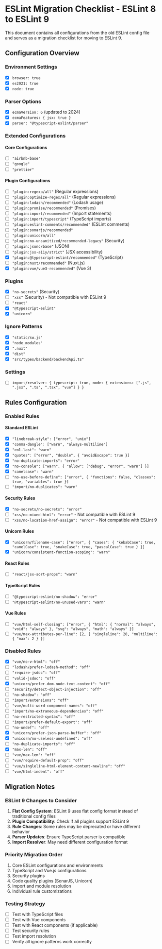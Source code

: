 # ESLint Migration Checklist - ESLint 8 to ESLint 9

This document contains all configurations from the old ESLint config file and serves as a migration checklist for moving to ESLint 9.

## Configuration Overview

### Environment Settings

- [x] `browser: true`
- [x] `es2021: true`
- [x] `node: true`

### Parser Options

- [x] `ecmaVersion: 6` (updated to 2024)
- [x] `ecmaFeatures: { jsx: true }`
- [x] `parser: "@typescript-eslint/parser"`

### Extended Configurations

#### Core Configurations

- [ ] `"airbnb-base"`
- [ ] `"google"`
- [ ] `"prettier"`

#### Plugin Configurations

- [ ] `"plugin:regexp/all"` (Regular expressions)
- [ ] `"plugin:optimize-regex/all"` (Regular expressions)
- [ ] `"plugin:lodash/recommended"` (Lodash usage)
- [ ] `"plugin:promise/recommended"` (Promises)
- [ ] `"plugin:import/recommended"` (Import statements)
- [ ] `"plugin:import/typescript"` (TypeScript imports)
- [ ] `"plugin:eslint-comments/recommended"` (ESLint comments)
- [ ] `"plugin:sonarjs/recommended"`
- [ ] `"plugin:unicorn/all"`
- [ ] `"plugin:no-unsanitized/recommended-legacy"` (Security)
- [ ] `"plugin:jsonc/base"` (JSON)
- [ ] `"plugin:jsx-a11y/strict"` (JSX accessibility)
- [x] `"plugin:@typescript-eslint/recommended"` (TypeScript)
- [ ] `"plugin:nuxt/recommended"` (Nuxt.js)
- [x] `"plugin:vue/vue3-recommended"` (Vue 3)

### Plugins

- [x] `"no-secrets"` (Security)
- [ ] `"xss"` (Security) - Not compatible with ESLint 9
- [ ] `"react"`
- [x] `"@typescript-eslint"`
- [x] `"unicorn"`

### Ignore Patterns

- [x] `"static/sw.js"`
- [x] `"node_modules"`
- [x] `".nuxt"`
- [x] `"dist"`
- [x] `"src/types/backend/backendApi.ts"`

### Settings

- [ ] `import/resolver: { typescript: true, node: { extensions: [".js", ".jsx", ".ts", ".tsx", "vue"] } }`

## Rules Configuration

### Enabled Rules

#### Standard ESLint

- [x] `"linebreak-style": ["error", "unix"]`
- [x] `"comma-dangle": ["warn", "always-multiline"]`
- [x] `"eol-last": "warn"`
- [x] `"quotes": ["error", "double", { "avoidEscape": true }]`
- [x] `"no-duplicate-imports": "error"`
- [x] `"no-console": ["warn", { "allow": ["debug", "error", "warn"] }]`
- [x] `"camelcase": "warn"`
- [ ] `"no-use-before-define": ["error", { "functions": false, "classes": true, "variables": true }]`
- [ ] `"import/no-duplicates": "warn"`

#### Security Rules

- [x] `"no-secrets/no-secrets": "error"`
- [ ] `"xss/no-mixed-html": "error"` - Not compatible with ESLint 9
- [ ] `"xss/no-location-href-assign": "error"` - Not compatible with ESLint 9

#### Unicorn Rules

- [x] `"unicorn/filename-case": ["error", { "cases": { "kebabCase": true, "camelCase": true, "snakeCase": true, "pascalCase": true } }]`
- [x] `"unicorn/consistent-function-scoping": "warn"`

#### React Rules

- [ ] `"react/jsx-sort-props": "warn"`

#### TypeScript Rules

- [ ] `"@typescript-eslint/no-shadow": "error"`
- [ ] `"@typescript-eslint/no-unused-vars": "warn"`

#### Vue Rules

- [ ] `"vue/html-self-closing": ["error", { "html": { "normal": "always", "void": "always" }, "svg": "always", "math": "always" }]`
- [ ] `"vue/max-attributes-per-line": [2, { "singleline": 20, "multiline": { "max": 2 } }]`

### Disabled Rules

- [x] `"vue/no-v-html": "off"`
- [ ] `"lodash/prefer-lodash-method": "off"`
- [ ] `"require-jsdoc": "off"`
- [ ] `"valid-jsdoc": "off"`
- [x] `"unicorn/prefer-dom-node-text-content": "off"`
- [ ] `"security/detect-object-injection": "off"`
- [ ] `"no-shadow": "off"`
- [ ] `"import/extensions": "off"`
- [ ] `"vue/multi-word-component-names": "off"`
- [ ] `"import/no-extraneous-dependencies": "off"`
- [ ] `"no-restricted-syntax": "off"`
- [ ] `"import/prefer-default-export": "off"`
- [ ] `"no-undef": "off"`
- [x] `"unicorn/prefer-json-parse-buffer": "off"`
- [x] `"unicorn/no-useless-undefined": "off"`
- [ ] `"no-duplicate-imports": "off"`
- [x] `"max-len": "off"`
- [ ] `"vue/max-len": "off"`
- [ ] `"vue/require-default-prop": "off"`
- [ ] `"vue/singleline-html-element-content-newline": "off"`
- [ ] `"vue/html-indent": "off"`

## Migration Notes

### ESLint 9 Changes to Consider

1. **Flat Config System**: ESLint 9 uses flat config format instead of traditional config files
2. **Plugin Compatibility**: Check if all plugins support ESLint 9
3. **Rule Changes**: Some rules may be deprecated or have different behavior
4. **Parser Updates**: Ensure TypeScript parser is compatible
5. **Import Resolver**: May need different configuration format

### Priority Migration Order

1. Core ESLint configurations and environments
2. TypeScript and Vue.js configurations
3. Security plugins
4. Code quality plugins (SonarJS, Unicorn)
5. Import and module resolution
6. Individual rule customizations

### Testing Strategy

- [ ] Test with TypeScript files
- [ ] Test with Vue components
- [ ] Test with React components (if applicable)
- [ ] Test security rules
- [ ] Test import resolution
- [ ] Verify all ignore patterns work correctly
